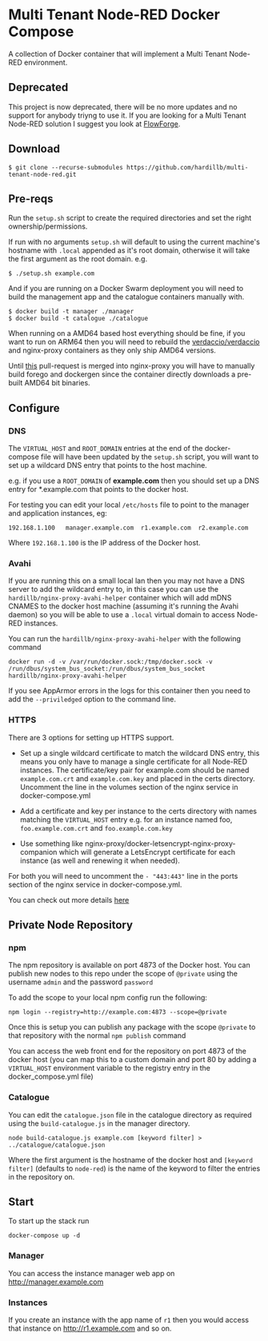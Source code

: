 # Multi Tenant Node-RED Docker Compose

A collection of Docker container that will implement a Multi Tenant Node-RED environment.

## Deprecated 

This project is now deprecated, there will be no more updates and no support for anybody triyng to use it. If you are looking for a Multi Tenant Node-RED solution I suggest you look at [FlowForge](https://flowforge.com).

## Download

```
$ git clone --recurse-submodules https://github.com/hardillb/multi-tenant-node-red.git
```

## Pre-reqs

Run the `setup.sh` script to create the required directories and set the right ownership/permissions.

If run with no arguments `setup.sh` will default to using the current machine's hostname with `.local` appended as it's root domain, otherwise it will take the first argument as the root domain. e.g.

```
$ ./setup.sh example.com
```

And if you are running on a Docker Swarm deployment you will need to build the management app and the catalogue containers manually with.

```
$ docker build -t manager ./manager
$ docker build -t catalogue ./catalogue
```

When running on a AMD64 based host everything should be fine, if you want to run on ARM64 then you  will need to rebuild the [verdaccio/verdaccio](https://github.com/verdaccio/verdaccio) and nginx-proxy containers as they only ship AMD64 versions.

Until [this](https://github.com/nginx-proxy/nginx-proxy/pull/1470) pull-request is merged into nginx-proxy you will have to manually build forego and dockergen since the container directly downloads a pre-built AMD64 bit binaries.

## Configure

### DNS

The `VIRTUAL_HOST` and `ROOT_DOMAIN` entries at the end of the docker-compose file will have been updated by the `setup.sh` script,  you will want to set up a wildcard DNS entry that points to the host machine.

e.g. if you use a `ROOT_DOMAIN` of **example.com** then you should set up a DNS entry for \*.example.com that points to the docker host.

For testing you can edit your local `/etc/hosts` file to point to the manager and application instances, eg:

```
192.168.1.100   manager.example.com  r1.example.com  r2.example.com
```

Where `192.168.1.100` is the IP address of the Docker host.

### Avahi

If you are running this on a small local lan then you may not have a DNS server to add the wildcard entry to, in this case you can 
use the `hardillb/nginx-proxy-avahi-helper` container which will add mDNS CNAMES to the docker host machine (assuming it's running 
the Avahi daemon) so you will be able to use a `.local` virtual domain to access Node-RED instances.

You can run the `hardillb/nginx-proxy-avahi-helper` with the following command

`docker run -d -v /var/run/docker.sock:/tmp/docker.sock -v /run/dbus/system_bus_socket:/run/dbus/system_bus_socket hardillb/nginx-proxy-avahi-helper`

If you see AppArmor errors in the logs for this container then you need to add the `--priviledged` option to the command line.

### HTTPS

There are 3 options for setting up HTTPS support.

 - Set up a single wildcard certificate to match the wildcard DNS entry, this means you only have to manage a single certificate for all Node-RED instances. The certificate/key pair for example.com should be named `example.com.crt` and `example.com.key` and placed in the certs directory. Uncomment the line in the volumes section of the nginx service in docker-compose.yml

 - Add a certificate and key per instance to the certs directory with names matching the `VIRTUAL_HOST` entry e.g. for an instance named foo, `foo.example.com.crt` and `foo.example.com.key`

 - Use something like nginx-proxy/docker-letsencrypt-nginx-proxy-companion which will generate a LetsEncrypt certificate for each instance (as well and renewing it when needed).

For both you will need to uncomment the `- "443:443"` line in the ports section of the nginx service in docker-compose.yml.

You can check out more details [here](https://github.com/nginx-proxy/nginx-proxy#ssl-support)

## Private Node Repository

### npm

The npm repository is available on port 4873 of the Docker host. You can publish new nodes to this repo under the scope of `@private` using the username `admin` and the password `password`

To add the scope to your local npm config run the following:

```
npm login --registry=http://example.com:4873 --scope=@private
```

Once this is setup you can publish any package with the scope `@private` to that repository with the normal `npm publish` command

You can access the web front end for the repository on port 4873 of the docker host (you can map this to a custom domain and port 80 by adding 
a `VIRTUAL_HOST` environment variable to the registry entry in the docker_compose.yml file)

### Catalogue

You can edit the `catalogue.json` file in the catalogue directory as required using the `build-catalogue.js` in the manager directory.

`node build-catalogue.js example.com [keyword filter] > ../catalogue/catalogue.json`

Where the first argument is the hostname of the docker host and `[keyword filter]` (defaults to `node-red`) is the name of the keyword to filter the entries in the repository on.


## Start

To start up the stack run
```
docker-compose up -d
```

### Manager

You can access the instance manager web app on http://manager.example.com

### Instances

If you create an instance with the app name of `r1` then you would access that instance on http://r1.example.com  and so on.
